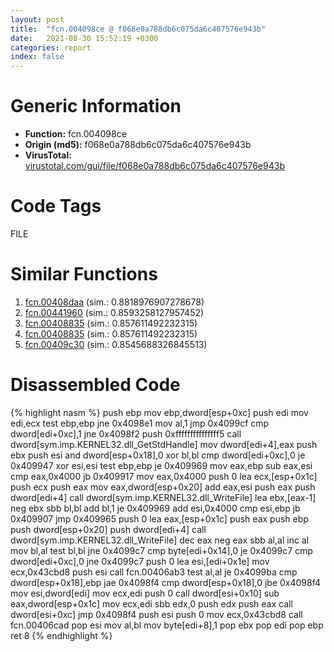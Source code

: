 ```yaml
---
layout: post
title:  "fcn.004098ce @ f068e0a788db6c075da6c407576e943b"
date:   2021-08-30 15:52:19 +0300
categories: report
index: false
---
```


# Generic Information
- **Function:** fcn.004098ce
- **Origin (md5):** f068e0a788db6c075da6c407576e943b
- **VirusTotal:** [virustotal.com/gui/file/f068e0a788db6c075da6c407576e943b][virustotal_ref]

# Code Tags
<span class="tag" id="FILE">FILE</span>


# Similar Functions

1. [fcn.00408daa][similar_1_ref] (sim.: 0.8818976907278678)
2. [fcn.00441960][similar_2_ref] (sim.: 0.8593258127957452)
3. [fcn.00408835][similar_3_ref] (sim.: 0.857611492232315)
4. [fcn.00408835][similar_4_ref] (sim.: 0.857611492232315)
5. [fcn.00409c30][similar_5_ref] (sim.: 0.8545688326845513)


# Disassembled Code

{% highlight nasm %}
push ebp
mov ebp,dword[esp+0xc]
push edi
mov edi,ecx
test ebp,ebp
jne 0x4098e1
mov al,1
jmp 0x4099cf
cmp dword[edi+0xc],1
jne 0x4098f2
push 0xfffffffffffffff5
call dword[sym.imp.KERNEL32.dll_GetStdHandle]
mov dword[edi+4],eax
push ebx
push esi
and dword[esp+0x18],0
xor bl,bl
cmp dword[edi+0xc],0
je 0x409947
xor esi,esi
test ebp,ebp
je 0x409969
mov eax,ebp
sub eax,esi
cmp eax,0x4000
jb 0x409917
mov eax,0x4000
push 0
lea ecx,[esp+0x1c]
push ecx
push eax
mov eax,dword[esp+0x20]
add eax,esi
push eax
push dword[edi+4]
call dword[sym.imp.KERNEL32.dll_WriteFile]
lea ebx,[eax-1]
neg ebx
sbb bl,bl
add bl,1
je 0x409969
add esi,0x4000
cmp esi,ebp
jb 0x409907
jmp 0x409965
push 0
lea eax,[esp+0x1c]
push eax
push ebp
push dword[esp+0x20]
push dword[edi+4]
call dword[sym.imp.KERNEL32.dll_WriteFile]
dec eax
neg eax
sbb al,al
inc al
mov bl,al
test bl,bl
jne 0x4099c7
cmp byte[edi+0x14],0
je 0x4099c7
cmp dword[edi+0xc],0
jne 0x4099c7
push 0
lea esi,[edi+0x1e]
mov ecx,0x43cbd8
push esi
call fcn.00406ab3
test al,al
je 0x4099ba
cmp dword[esp+0x18],ebp
jae 0x4098f4
cmp dword[esp+0x18],0
jbe 0x4098f4
mov esi,dword[edi]
mov ecx,edi
push 0
call dword[esi+0x10]
sub eax,dword[esp+0x1c]
mov ecx,edi
sbb edx,0
push edx
push eax
call dword[esi+0xc]
jmp 0x4098f4
push esi
push 0
mov ecx,0x43cbd8
call fcn.00406cad
pop esi
mov al,bl
mov byte[edi+8],1
pop ebx
pop edi
pop ebp
ret 8
{% endhighlight %}


[similar_1_ref]: /report/fcn.00408daa@5f763449465a14d1cdb5ea67e2f984d0
[similar_2_ref]: /report/fcn.00441960@4fe6510221c33bf023f6abed461fc13f
[similar_3_ref]: /report/fcn.00408835@88e03379526f823ce2de3b236adcaf80
[similar_4_ref]: /report/fcn.00408835@7e044e51324f9f80f4e97d8f3549c003
[similar_5_ref]: /report/fcn.00409c30@f068e0a788db6c075da6c407576e943b
[virustotal_ref]: https://www.virustotal.com/gui/file/f068e0a788db6c075da6c407576e943b